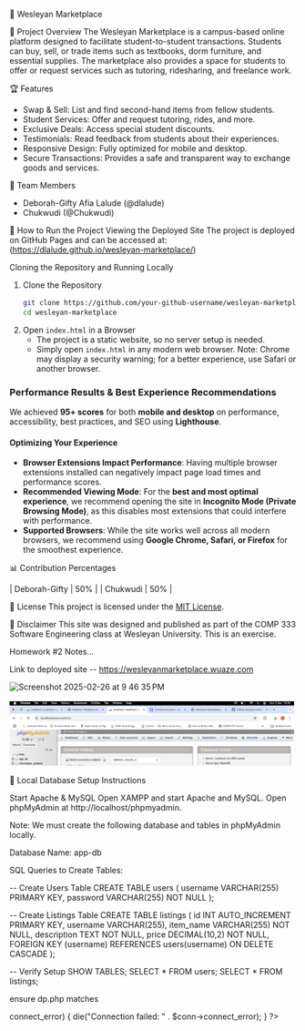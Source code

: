 📌 Wesleyan Marketplace

📢 Project Overview
The Wesleyan Marketplace is a campus-based online platform designed to facilitate student-to-student transactions. Students can buy, sell, or trade items such as textbooks, dorm furniture, and essential supplies. The marketplace also provides a space for students to offer or request services such as tutoring, ridesharing, and freelance work.

🏆 Features
- Swap & Sell: List and find second-hand items from fellow students.
- Student Services: Offer and request tutoring, rides, and more.
- Exclusive Deals: Access special student discounts.
- Testimonials: Read feedback from students about their experiences.
- Responsive Design: Fully optimized for mobile and desktop.
- Secure Transactions: Provides a safe and transparent way to exchange goods and services.

👥 Team Members
- Deborah-Gifty Afia Lalude (@dlalude)
- Chukwudi (@Chukwudi)

🚀 How to Run the Project 
Viewing the Deployed Site
The project is deployed on GitHub Pages and can be accessed at:
(https://dlalude.github.io/wesleyan-marketplace/)

Cloning the Repository and Running Locally
1. Clone the Repository
   ```sh
   git clone https://github.com/your-github-username/wesleyan-marketplace.git
   cd wesleyan-marketplace
   ```
2. Open `index.html` in a Browser
   - The project is a static website, so no server setup is needed.
   - Simply open `index.html` in any modern web browser. Note: Chrome may display a security warning; for a better experience, use Safari or another browser.

### **Performance Results & Best Experience Recommendations**
We achieved **95+ scores** for both **mobile and desktop** on performance, accessibility, best practices, and SEO using **Lighthouse**.

#### **Optimizing Your Experience**
- **Browser Extensions Impact Performance**: Having multiple browser extensions installed can negatively impact page load times and performance scores.
- **Recommended Viewing Mode**: For the **best and most optimal experience**, we recommend opening the site in **Incognito Mode (Private Browsing Mode)**, as this disables most extensions that could interfere with performance.
- **Supported Browsers**: While the site works well across all modern browsers, we recommend using **Google Chrome, Safari, or Firefox** for the smoothest experience.


📊 Contribution Percentages

| Deborah-Gifty     | 50%            |
| Chukwudi          | 50%            |

📜 License
This project is licensed under the [MIT License](LICENSE).

📢 Disclaimer
This site was designed and published as part of the COMP 333 Software Engineering class at Wesleyan University. This is an exercise.


Homework #2 Notes...

Link to deployed site -- https://wesleyanmarketplace.wuaze.com

<img width="633" alt="Screenshot 2025-02-26 at 9 46 35 PM" src="https://github.com/user-attachments/assets/ebcc6823-43a4-4574-afc3-59f470597df5" />
<br> </br>
<img src="webImages/phpboard.png" alt="PHP Board Preview" width="500">


📝 Local Database Setup Instructions

Start Apache & MySQL
Open XAMPP and start Apache and MySQL.
Open phpMyAdmin at http://localhost/phpmyadmin.

Note: We must create the following database and tables in phpMyAdmin locally.

Database Name: app-db

SQL Queries to Create Tables:

-- Create Users Table
CREATE TABLE users (
    username VARCHAR(255) PRIMARY KEY,
    password VARCHAR(255) NOT NULL
);

-- Create Listings Table
CREATE TABLE listings (
    id INT AUTO_INCREMENT PRIMARY KEY,
    username VARCHAR(255),
    item_name VARCHAR(255) NOT NULL,
    description TEXT NOT NULL,
    price DECIMAL(10,2) NOT NULL,
    FOREIGN KEY (username) REFERENCES users(username) ON DELETE CASCADE
);

-- Verify Setup
SHOW TABLES;
SELECT * FROM users;
SELECT * FROM listings;

ensure dp.php matches
<?php
$servername = "localhost";
$username = "root"; // Default for XAMPP
$password = ""; // No password by default
$dbname = "app_db";

$conn = new mysqli($servername, $username, $password, $dbname);

if ($conn->connect_error) {
    die("Connection failed: " . $conn->connect_error);
}
?>


